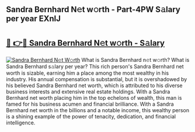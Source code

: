 ## Sandra Bernhard N𝚎t w𝚘rth - Part-4PW S𝚊lary per year EXnlJ

# <h2><a href="http://gc0qrsc.nevu.top/?p=Sandra+Bernhard">🔗 👉🔴 Sandra Bernhard N𝚎t w𝚘rth - S𝚊lary</a></h2>

[![Sandra Bernhard N𝚎t W𝚘rth](https://i.imgur.com/Oavwk0R.jpeg)](http://gc0qrsc.nevu.top/?p=Sandra+Bernhard)
What is Sandra Bernhard n𝚎t w𝚘rth? What is Sandra Bernhard s𝚊lary per year?
This rich person's Sandra Bernhard net worth is sizable, earning him a place among the most wealthy in his industry. His annual compensation is substantial, but it is overshadowed by his believed Sandra Bernhard net worth, which is attributed to his diverse business interests and extensive real estate holdings. With a Sandra Bernhard net worth placing him in the top echelons of wealth, this man is famed for his business acumen and financial brilliance. With a Sandra Bernhard net worth in the billions and a notable income, this wealthy person is a shining example of the power of tenacity, dedication, and financial intelligence.
